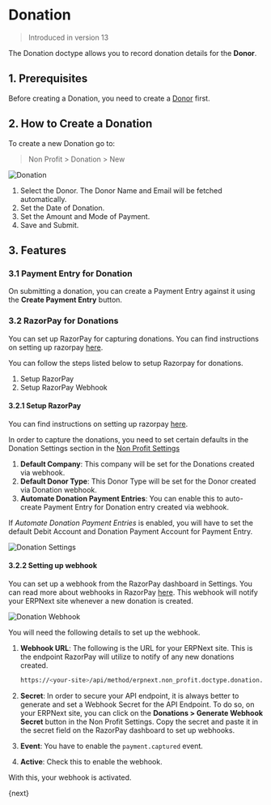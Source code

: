 <!-- add-breadcrumbs -->
# Donation

> Introduced in version 13

The Donation doctype allows you to record donation details for the **Donor**.

## 1. Prerequisites

Before creating a Donation, you need to create a [Donor](/docs/user/manual/en/non_profit/donor) first.

## 2. How to Create a Donation

To create a new Donation go to:

> Non Profit > Donation > New

<img class="screenshot" alt="Donation" src="{{docs_base_url}}/assets/img/non_profit/donation.png">

1. Select the Donor. The Donor Name and Email will be fetched automatically.
2. Set the Date of Donation.
3. Set the Amount and Mode of Payment.
4. Save and Submit.

## 3. Features

### 3.1 Payment Entry for Donation

On submitting a donation, you can create a Payment Entry against it using the **Create Payment Entry** button.

### 3.2 RazorPay for Donations

You can set up RazorPay for capturing donations. You can find instructions on setting up razorpay [here](/docs/user/manual/en/erpnext_integration/razorpay-integration).

You can follow the steps listed below to setup Razorpay for donations.

1. Setup RazorPay
1. Setup RazorPay Webhook

#### 3.2.1 Setup RazorPay

You can find instructions on setting up razorpay [here](/docs/user/manual/en/erpnext_integration/razorpay-integration).

In order to capture the donations, you need to set certain defaults in the Donation Settings section in the [Non Profit Settings](/docs/user/manual/en/non_profit/non_profit_settings)

1. **Default Company**: This company will be set for the Donations created via webhook.
1. **Default Donor Type**: This Donor Type will be set for the Donor created via Donation webhook.
1. **Automate Donation Payment Entries**: You can enable this to auto-create Payment Entry for Donation entry created via webhook.

If _Automate Donation Payment Entries_ is enabled, you will have to set the default Debit Account and Donation Payment Account for Payment Entry.

<img class="screenshot" alt="Donation Settings" src="{{docs_base_url}}/assets/img/non_profit/donation-settings.png">

#### 3.2.2 Setting up webhook

You can set up a webhook from the RazorPay dashboard in Settings. You can read more about webhooks in RazorPay [here](https://razorpay.com/docs/webhooks/). This webhook will notify your ERPNext site whenever a new donation is created.

<img class="screenshot" alt="Donation Webhook" src="{{docs_base_url}}/assets/img/non_profit/donation-webhook.png">

You will need the following details to set up the webhook.

1. **Webhook URL**: The following is the URL for your ERPNext site. This is the endpoint RazorPay will utilize to notify of any new donations created.

    ```sh
    https://<your-site>/api/method/erpnext.non_profit.doctype.donation.donation.capture_razorpay_donations
    ```

2. **Secret**: In order to secure your API endpoint, it is always better to generate and set a Webhook Secret for the API Endpoint. To do so, on your ERPNext site, you can click on the **Donations > Generate Webhook Secret** button in the Non Profit Settings. Copy the secret and paste it in the secret field on the RazorPay dashboard to set up webhooks.

3. **Event**: You have to enable the `payment.captured` event.

4. **Active**: Check this to enable the webhook.

With this, your webhook is activated.

{next}

